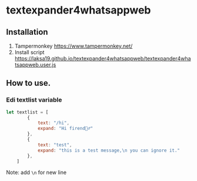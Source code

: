 # textexpander4whatsappweb

## Installation

1. Tampermonkey https://www.tampermonkey.net/
2. Install script https://laksa19.github.io/textexpander4whatsappweb/textexpander4whatsappweb.user.js

## How to use.

### Edi textlist variable

```js
let textlist = [
        {
            text: "/hi",
            expand: "Hi firend🙋‍♂️"
        },
        {
            text: "test",
            expand: "this is a test message,\n you can ignore it."
        },
    ]
```

Note: add ```\n``` for new line
